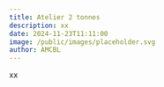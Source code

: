 ```yaml
---
title: Atelier 2 tonnes
description: xx
date: 2024-11-23T11:11:00
image: /public/images/placeholder.svg
author: AMCBL
---
```

xx

